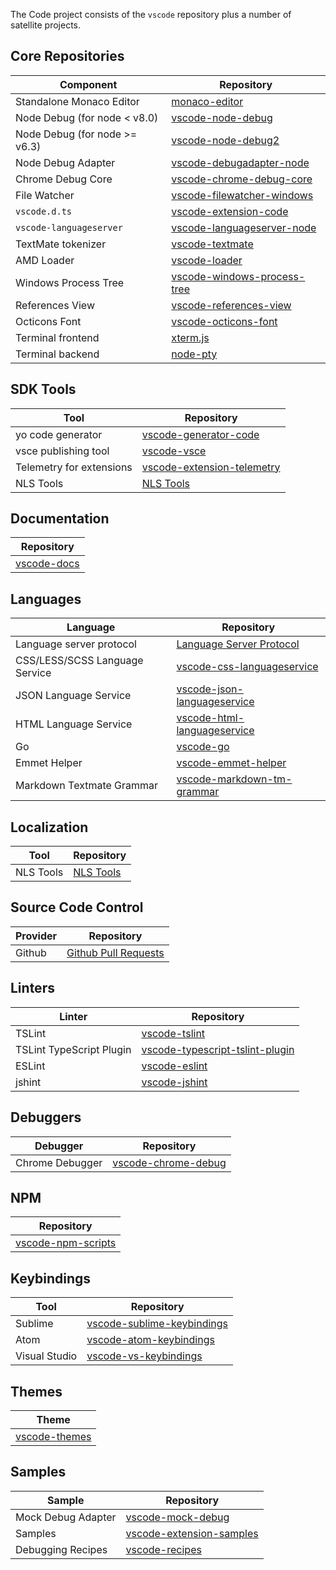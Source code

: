 The Code project consists of the `vscode` repository plus a number of satellite projects.

## Core Repositories
|Component|Repository|
|---|---|
|Standalone Monaco Editor|[monaco-editor](https://github.com/Microsoft/monaco-editor)|
|Node Debug (for node < v8.0)|[vscode-node-debug](https://github.com/microsoft/vscode-node-debug)|
|Node Debug (for node >= v6.3)|[vscode-node-debug2](https://github.com/microsoft/vscode-node-debug2)|
|Node Debug Adapter |[vscode-debugadapter-node](https://github.com/Microsoft/vscode-debugadapter-node)|
|Chrome Debug Core| [vscode-chrome-debug-core](https://github.com/Microsoft/vscode-chrome-debug-core)|
|File Watcher|[vscode-filewatcher-windows](https://github.com/microsoft/vscode-filewatcher-windows)|
|`vscode.d.ts`|[vscode-extension-code](https://github.com/microsoft/vscode-extension-vscode)|
|`vscode-languageserver`|[vscode-languageserver-node](https://github.com/microsoft/vscode-languageserver-node)|
|TextMate tokenizer|[vscode-textmate](https://github.com/microsoft/vscode-textmate)|
|AMD Loader|[vscode-loader](https://github.com/microsoft/vscode-loader)|
|Windows Process Tree|[vscode-windows-process-tree](https://github.com/microsoft/vscode-windows-process-tree)|
|References View|[vscode-references-view](https://github.com/microsoft/vscode-references-view)|
|Octicons Font|[vscode-octicons-font](https://github.com/microsoft/vscode-octicons-font)|
|Terminal frontend|[xterm.js](https://github.com/xtermjs/xterm.js)
|Terminal backend|[node-pty](https://github.com/microsoft/node-pty)

## SDK Tools
|Tool|Repository|
|---|---|
|yo code generator|[vscode-generator-code](https://github.com/microsoft/vscode-generator-code)|
|vsce publishing tool|[vscode-vsce](https://github.com/microsoft/vscode-vsce)|
|Telemetry for extensions|[vscode-extension-telemetry](https://github.com/Microsoft/vscode-extension-telemetry)|
|NLS Tools|[NLS Tools](https://github.com/Microsoft/vscode-nls)

## Documentation
|Repository|
|---|
|[vscode-docs](https://github.com/microsoft/vscode-docs)|
 
## Languages
|Language|Repository|
|---|---|
|Language server protocol|[Language Server Protocol](https://github.com/Microsoft/language-server-protocol)
|CSS/LESS/SCSS Language Service|[vscode-css-languageservice](https://github.com/microsoft/vscode-css-languageservice)|
|JSON Language Service|[vscode-json-languageservice](https://github.com/microsoft/vscode-json-languageservice)|
|HTML Language Service|[vscode-html-languageservice](https://github.com/microsoft/vscode-html-languageservice)|
|Go|[vscode-go](https://github.com/microsoft/vscode-go)|
|Emmet Helper|[vscode-emmet-helper](https://github.com/Microsoft/vscode-emmet-helper)|
|Markdown Textmate Grammar|[vscode-markdown-tm-grammar](https://github.com/Microsoft/vscode-markdown-tm-grammar)|

## Localization
|Tool|Repository|
|---|---|
|NLS Tools|[NLS Tools](https://github.com/Microsoft/vscode-nls-dev)

## Source Code Control
|Provider|Repository|
|---|---|
|Github|[Github Pull Requests](https://github.com/Microsoft/vscode-pull-request-github)

## Linters
|Linter|Repository|
|---|---|
|TSLint	|[vscode-tslint](https://github.com/microsoft/vscode-tslint)|
|TSLint TypeScript Plugin	|[vscode-typescript-tslint-plugin](https://github.com/Microsoft/vscode-typescript-tslint-plugin)|
|ESLint	|[vscode-eslint](https://github.com/microsoft/vscode-eslint)|
|jshint |[vscode-jshint](https://github.com/Microsoft/vscode-jshint)|

## Debuggers
|Debugger|Repository|
|---|---|
|Chrome Debugger |[vscode-chrome-debug](https://github.com/Microsoft/vscode-chrome-debug)|

## NPM
|Repository|
|---|
|[vscode-npm-scripts](https://github.com/Microsoft/vscode-npm-scripts)

## Keybindings
|Tool|Repository|
|---|---|
|Sublime |[vscode-sublime-keybindings](https://github.com/Microsoft/vscode-sublime-keybindings)|
|Atom |[vscode-atom-keybindings](https://github.com/Microsoft/vscode-atom-keybindings)|
|Visual Studio |[vscode-vs-keybindings](https://github.com/Microsoft/vscode-vs-keybindings)|

## Themes
|Theme|
|---|
|[vscode-themes](https://github.com/microsoft/vscode-themes)

## Samples
|Sample|Repository|
|---|---|
|Mock Debug Adapter|[vscode-mock-debug](https://github.com/microsoft/vscode-mock-debug)|
|Samples|[vscode-extension-samples](https://github.com/microsoft/vscode-extension-samples)|
|Debugging Recipes|[vscode-recipes](https://github.com/Microsoft/vscode-recipes)|
